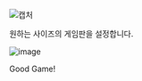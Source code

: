 ![캡처](https://github.com/GarbageCode1984/mines_weeper/assets/75023330/a6016989-bf3a-4ee4-a8bd-4207c571a1e8)

원하는 사이즈의 게임판을 설정합니다.





      

![image](https://github.com/GarbageCode1984/mines_weeper/assets/75023330/1950cd76-9328-4326-82d7-4fd3cec2c7db)

Good Game!
